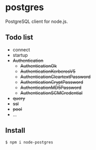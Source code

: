 # postgres
PostgreSQL client for node.js.  

## Todo list
* connect
* startup
* ~~Authentication~~
  * ~~AuthenticationOk~~
  * ~~AuthenticationKerberosV5~~
  * ~~AuthenticationCleartextPassword~~
  * ~~AuthenticationCryptPassword~~
  * ~~AuthenticationMD5Password~~
  * ~~AuthenticationSCMCredential~~
* ~~query~~
* ~~ssl~~
* ~~pool~~
* ...

## Install

```sh
$ npm i node-postgres
```
